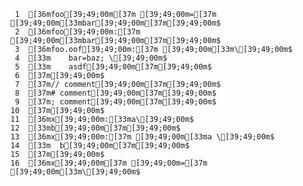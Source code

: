      1	[36mfoo[39;49;00m[37m [39;49;00m=[37m [39;49;00m[33mbar[39;49;00m[37m[39;49;00m$
     2	[36mfoo[39;49;00m:[37m [39;49;00m[33mbar[39;49;00m[37m[39;49;00m$
     3	[36mfoo.oof[39;49;00m:[37m [39;49;00m[33m\[39;49;00m$
     4	[33m    bar=baz; \[39;49;00m$
     5	[33m    asdf[39;49;00m[37m[39;49;00m$
     6	[37m[39;49;00m$
     7	[37m// comment[39;49;00m[37m[39;49;00m$
     8	[37m# comment[39;49;00m[37m[39;49;00m$
     9	[37m; comment[39;49;00m[37m[39;49;00m$
    10	[37m[39;49;00m$
    11	[36mx[39;49;00m:[33ma\[39;49;00m$
    12	[33mb[39;49;00m[37m[39;49;00m$
    13	[36mx[39;49;00m:[37m [39;49;00m[33ma \[39;49;00m$
    14	[33m  b[39;49;00m[37m[39;49;00m$
    15	[37m[39;49;00m$
    16	[36mx[39;49;00m[37m [39;49;00m=[37m [39;49;00m[33m\[39;49;00m$

